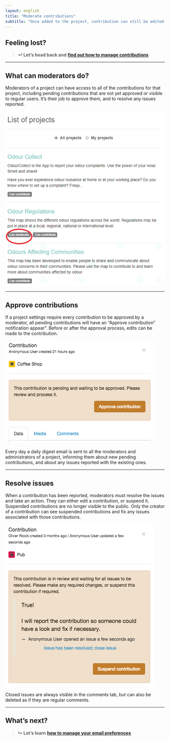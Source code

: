 ```yaml
---
layout: english
title: "Moderate contributions"
subtitle: "Once added to the project, contribution can still be edited later on."
---
```


## Feeling lost?

> **&#8629; Let’s head back and** [**find out how to manage contributions**](manage-contributions.html)

---

## What can moderators do?

Moderators of a project can have access to all of the contributions for that project, including pending contributions that are not yet approved or visible to regular users. It’s their job to approve them, and to resolve any issues reported.

![check-moderator](/images/check-moderator.png)

---

## Approve contributions

If a project settings require every contribution to be approved by a moderator, all pending contributions will have an “Approve contribution” notification appear”. Before or after the approval process, edits can be made to the contribution.

![pending-contribution](/images/pending-contribution.png)

Every day a daily digest email is sent to all the moderators and administrators of a project, informing them about new pending contributions, and about any issues reported with the existing ones.

---

## Resolve issues

When a contribution has been reported, moderators must resolve the issues and take an action. They can either edit a contribution, or suspend it. Suspended contributions are no longer visible to the public. Only the creator of a contribution can see suspended contributions and fix any issues associated with those contributions.

![reported-contribution](/images/reported-contribution.png)

Closed issues are always visible in the comments tab, but can also be deleted as if they are regular comments.

---

## What’s next?

> **&#8627; Let’s learn** [**how to manage your email preferences**](email-preferences.html)
